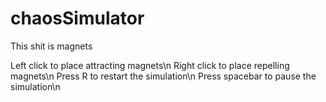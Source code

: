 # chaosSimulator
This shit is magnets

Left click to place attracting magnets\n
Right click to place repelling magnets\n
Press R to restart the simulation\n
Press spacebar to pause the simulation\n
